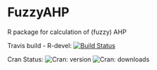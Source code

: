 # FuzzyAHP
R package for calculation of (fuzzy) AHP

<!-- badges: start -->
Travis build - R-devel:
[![Build Status](https://travis-ci.org/JanCaha/FuzzyAHP.svg?branch=master)](https://travis-ci.org/JanCaha/FuzzyAHP)

Cran Status:
![Cran: version](https://www.r-pkg.org/badges/version/FuzzyAHP)
![Cran: downloads](https://cranlogs.r-pkg.org/badges/grand-total/FuzzyAHP)
<!-- badges: end -->
